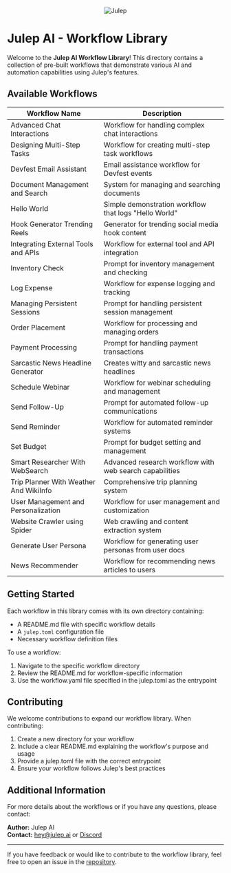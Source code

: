 <div align="center">

![Julep](https://socialify.git.ci/julep-ai/julep/image?description=1&descriptionEditable=Build%20AI%20agents%20and%20workflows%20with%20a%20simple%20API&font=Source%20Code%20Pro&logo=https%3A%2F%2Fraw.githubusercontent.com%2Fjulep-ai%2Fjulep%2Fdev%2F.github%2Fjulep-logo.svg&owner=1&pattern=Solid&stargazers=1&theme=Auto)

</div>

# Julep AI - Workflow Library

Welcome to the **Julep AI Workflow Library**! This directory contains a collection of pre-built workflows that demonstrate various AI and automation capabilities using Julep's features.

## Available Workflows

| **Workflow Name** | **Description** |
|------------------|-----------------|
| Advanced Chat Interactions | Workflow for handling complex chat interactions |
| Designing Multi-Step Tasks | Workflow for creating multi-step task workflows |
| Devfest Email Assistant | Email assistance workflow for Devfest events |
| Document Management and Search | System for managing and searching documents |
| Hello World | Simple demonstration workflow that logs "Hello World" |
| Hook Generator Trending Reels | Generator for trending social media hook content |
| Integrating External Tools and APIs | Workflow for external tool and API integration |
| Inventory Check | Prompt for inventory management and checking |
| Log Expense | Workflow for expense logging and tracking |
| Managing Persistent Sessions | Prompt for handling persistent session management |
| Order Placement | Workflow for processing and managing orders |
| Payment Processing | Prompt for handling payment transactions |
| Sarcastic News Headline Generator | Creates witty and sarcastic news headlines |
| Schedule Webinar | Workflow for webinar scheduling and management |
| Send Follow-Up | Prompt for automated follow-up communications |
| Send Reminder | Workflow for automated reminder systems |
| Set Budget | Prompt for budget setting and management |
| Smart Researcher With WebSearch | Advanced research workflow with web search capabilities |
| Trip Planner With Weather And WikiInfo | Comprehensive trip planning system |
| User Management and Personalization | Workflow for user management and customization |
| Website Crawler using Spider | Web crawling and content extraction system |
| Generate User Persona | Workflow for generating user personas from user docs |
| News Recommender | Workflow for recommending news articles to users |

## Getting Started

Each workflow in this library comes with its own directory containing:

- A README.md file with specific workflow details
- A `julep.toml` configuration file
- Necessary workflow definition files

To use a workflow:

1. Navigate to the specific workflow directory
2. Review the README.md for workflow-specific information
3. Use the workflow.yaml file specified in the julep.toml as the entrypoint

## Contributing

We welcome contributions to expand our workflow library. When contributing:

1. Create a new directory for your workflow
2. Include a clear README.md explaining the workflow's purpose and usage
3. Provide a julep.toml file with the correct entrypoint
4. Ensure your workflow follows Julep's best practices

## Additional Information

For more details about the workflows or if you have any questions, please contact:

**Author:** Julep AI  
**Contact:** [hey@julep.ai](mailto:hey@julep.ai) or [Discord](https://discord.com/invite/JTSBGRZrzj)

---

If you have feedback or would like to contribute to the workflow library, feel free to open an issue in the [repository](https://github.com/julep-ai/julep).
